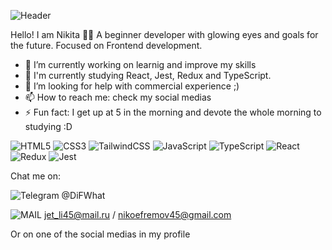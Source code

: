 ![Header](https://wallpapercave.com/wp/wp7717992.png)

Hello! I am Nikita 👋🏼
A beginner developer with glowing eyes and goals for the future. Focused on Frontend development.

- 🔭 I’m currently working on learnig and improve my skills
- 🌱 I'm currently studying React, Jest, Redux and TypeScript.
- 🤔 I’m looking for help with commercial experience ;)
- 📫 How to reach me: check my social medias
- ⚡ Fun fact: I get up at 5 in the morning and devote the whole morning to studying :D

![HTML5](https://img.shields.io/badge/html5-%23E34F26.svg?style=for-the-badge&logo=html5&logoColor=white)
![CSS3](https://img.shields.io/badge/css3-%231572B6.svg?style=for-the-badge&logo=css3&logoColor=white)
![TailwindCSS](https://img.shields.io/badge/tailwindcss-%2338B2AC.svg?style=for-the-badge&logo=tailwind-css&logoColor=white)
![JavaScript](https://img.shields.io/badge/javascript-%23323330.svg?style=for-the-badge&logo=javascript&logoColor=%23F7DF1E)
![TypeScript](https://img.shields.io/badge/typescript-%23007ACC.svg?style=for-the-badge&logo=typescript&logoColor=white)
![React](https://img.shields.io/badge/react-%2320232a.svg?style=for-the-badge&logo=react&logoColor=%2361DAFB)
![Redux](https://img.shields.io/badge/redux-%23593d88.svg?style=for-the-badge&logo=redux&logoColor=white)
![Jest](https://img.shields.io/badge/-jest-%23C21325?style=for-the-badge&logo=jest&logoColor=white)


Chat me on:

![Telegram](https://img.shields.io/badge/Telegram-2CA5E0?style=for-the-badge&logo=telegram&logoColor=white) @DiFWhat

![MAIL](https://img.shields.io/badge/Gmail-D14836?style=for-the-badge&logo=gmail&logoColor=white) jet_li45@mail.ru / nikoefremov45@gmail.com

Or on one of the social medias in my profile
